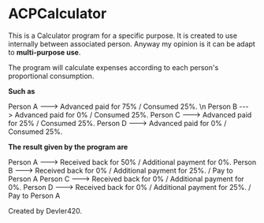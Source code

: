 # ACPCalculator

This is a Calculator program for a specific purpose. It is created to use internally between associated person.
Anyway my opinion is it can be adapt to **multi-purpose use**.

The program will calculate expenses according to each person's proportional consumption.

**Such as**

Person A ---> Advanced paid for 75% / Consumed 25%. \n
Person B ---> Advanced paid for 0%  / Consumed 25%.
Person C ---> Advanced paid for 25% / Consumed 25%.
Person D ---> Advanced paid for 0%  / Consumed 25%.

**The result given by the program are**

Person A ---> Received back for 50% / Additional payment for 0%.
Person B ---> Received back for 0%  / Additional payment for 25%. / Pay to Person A
Person C ---> Received back for 0%  / Additional payment for 0%.
Person D ---> Received back for 0%  / Additional payment for 25%. / Pay to Person A



Created by Devler420.
